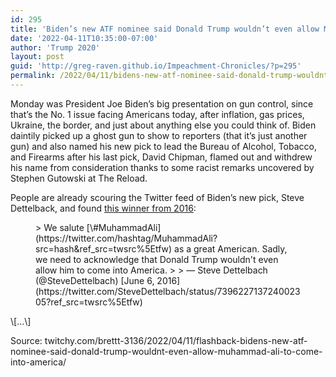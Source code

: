 ```yaml
---
id: 295
title: 'Biden’s new ATF nominee said Donald Trump wouldn’t even allow Muhammad Ali ‘to come into America’'
date: '2022-04-11T10:35:00-07:00'
author: 'Trump 2020'
layout: post
guid: 'http://greg-raven.github.io/Impeachment-Chronicles/?p=295'
permalink: /2022/04/11/bidens-new-atf-nominee-said-donald-trump-wouldnt-even-allow-muhammad-ali-to-come-into-america/
---
```


Monday was President Joe Biden’s big presentation on gun control, since that’s the No. 1 issue facing Americans today, after inflation, gas prices, Ukraine, the border, and just about anything else you could think of. Biden daintily picked up a ghost gun to show to reporters (that it’s just another gun) and also named his new pick to lead the Bureau of Alcohol, Tobacco, and Firearms after his last pick, David Chipman, flamed out and withdrew his name from consideration thanks to some racist remarks uncovered by Stephen Gutowski at The Reload.

People are already scouring the Twitter feed of Biden’s new pick, Steve Dettelback, and found [this winner from 2016](http://greg-raven.github.io/Impeachment-Chronicles/2016/06/05/we-salute-muhammad-ali-as-a-great-american/):

<figure class="wp-block-embed is-type-rich is-provider-twitter wp-block-embed-twitter"><div class="wp-block-embed__wrapper">> We salute [\#MuhammadAli](https://twitter.com/hashtag/MuhammadAli?src=hash&ref_src=twsrc%5Etfw) as a great American. Sadly, we need to acknowledge that Donald Trump wouldn't even allow him to come into America.
> 
> — Steve Dettelbach (@SteveDettelbach) [June 6, 2016](https://twitter.com/SteveDettelbach/status/739622713724002305?ref_src=twsrc%5Etfw)

<script async="" charset="utf-8" src="https://platform.twitter.com/widgets.js"></script></div></figure>\[…\]

Source: twitchy.com/brettt-3136/2022/04/11/flashback-bidens-new-atf-nominee-said-donald-trump-wouldnt-even-allow-muhammad-ali-to-come-into-america/